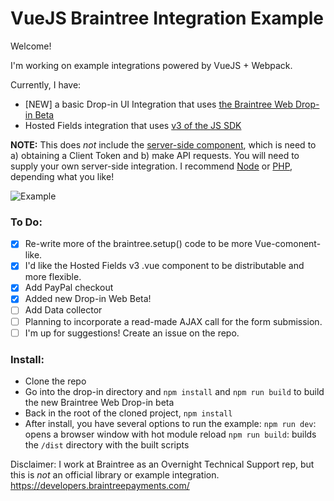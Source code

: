 # VueJS Braintree Integration Example

Welcome!

I'm working on example integrations powered by VueJS + Webpack.

Currently, I have:

* [NEW] a basic Drop-in UI Integration that uses [the Braintree Web Drop-in Beta](https://github.com/braintree/braintree-web-drop-in)
* Hosted Fields integration that uses [v3 of the JS SDK](https://developers.braintreepayments.com/start/hello-client/javascript/v3)

**NOTE:** This does _not_ include the [server-side component](https://developers.braintreepayments.com/start/hello-server/), which is need to a) obtaining a Client Token and b) make API requests. You will need to supply your own server-side integration. I recommend [Node](https://developers.braintreepayments.com/start/hello-server/node) or [PHP](https://developers.braintreepayments.com/start/hello-server/php), depending what you like!

![Example](http://i.giphy.com/26gsaQyL6pvcr857a.gif)

### To Do:
- [x] Re-write more of the braintree.setup() code to be more Vue-comonent-like.
- [x] I'd like the Hosted Fields v3 .vue component to be distributable and more flexible.
- [x] Add PayPal checkout
- [x] Added new Drop-in Web Beta!
- [ ] Add Data collector
- [ ] Planning to incorporate a read-made AJAX call for the form submission.
- [ ] I'm up for suggestions! Create an issue on the repo.

### Install:
* Clone the repo
* Go into the drop-in directory and `npm install` and `npm run build` to build the new Braintree Web Drop-in beta
* Back in the root of the cloned project, `npm install`
* After install, you have several options to run the example:
	`npm run dev`: opens a browser window with hot module reload
	`npm run build`: builds the `/dist` directory with the built scripts

Disclaimer: I work at Braintree as an Overnight Technical Support rep, but this is _not_ an official library or example integration. https://developers.braintreepayments.com/
